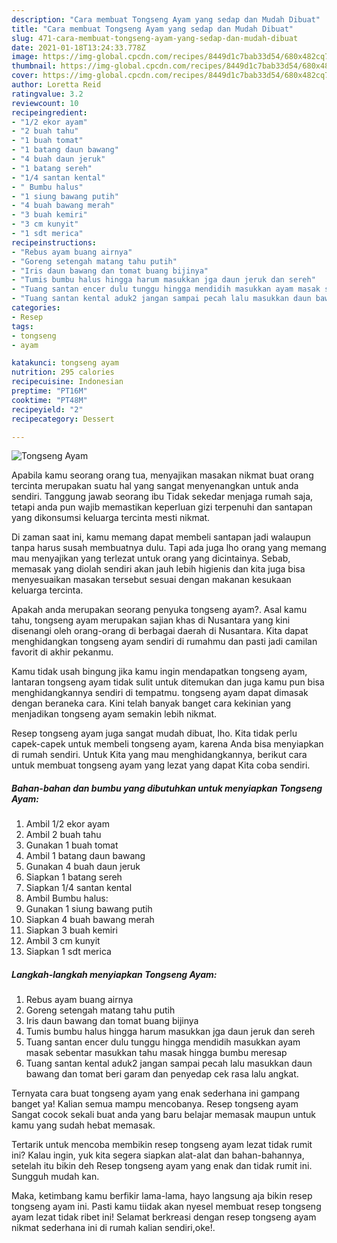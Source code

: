 ```yaml
---
description: "Cara membuat Tongseng Ayam yang sedap dan Mudah Dibuat"
title: "Cara membuat Tongseng Ayam yang sedap dan Mudah Dibuat"
slug: 471-cara-membuat-tongseng-ayam-yang-sedap-dan-mudah-dibuat
date: 2021-01-18T13:24:33.778Z
image: https://img-global.cpcdn.com/recipes/8449d1c7bab33d54/680x482cq70/tongseng-ayam-foto-resep-utama.jpg
thumbnail: https://img-global.cpcdn.com/recipes/8449d1c7bab33d54/680x482cq70/tongseng-ayam-foto-resep-utama.jpg
cover: https://img-global.cpcdn.com/recipes/8449d1c7bab33d54/680x482cq70/tongseng-ayam-foto-resep-utama.jpg
author: Loretta Reid
ratingvalue: 3.2
reviewcount: 10
recipeingredient:
- "1/2 ekor ayam"
- "2 buah tahu"
- "1 buah tomat"
- "1 batang daun bawang"
- "4 buah daun jeruk"
- "1 batang sereh"
- "1/4 santan kental"
- " Bumbu halus"
- "1 siung bawang putih"
- "4 buah bawang merah"
- "3 buah kemiri"
- "3 cm kunyit"
- "1 sdt merica"
recipeinstructions:
- "Rebus ayam buang airnya"
- "Goreng setengah matang tahu putih"
- "Iris daun bawang dan tomat buang bijinya"
- "Tumis bumbu halus hingga harum masukkan jga daun jeruk dan sereh"
- "Tuang santan encer dulu tunggu hingga mendidih masukkan ayam masak sebentar masukkan tahu masak hingga bumbu meresap"
- "Tuang santan kental aduk2 jangan sampai pecah lalu masukkan daun bawang dan tomat beri garam dan penyedap cek rasa lalu angkat."
categories:
- Resep
tags:
- tongseng
- ayam

katakunci: tongseng ayam 
nutrition: 295 calories
recipecuisine: Indonesian
preptime: "PT16M"
cooktime: "PT48M"
recipeyield: "2"
recipecategory: Dessert

---
```



![Tongseng Ayam](https://img-global.cpcdn.com/recipes/8449d1c7bab33d54/680x482cq70/tongseng-ayam-foto-resep-utama.jpg)

Apabila kamu seorang orang tua, menyajikan masakan nikmat buat orang tercinta merupakan suatu hal yang sangat menyenangkan untuk anda sendiri. Tanggung jawab seorang ibu Tidak sekedar menjaga rumah saja, tetapi anda pun wajib memastikan keperluan gizi terpenuhi dan santapan yang dikonsumsi keluarga tercinta mesti nikmat.

Di zaman  saat ini, kamu memang dapat membeli santapan jadi walaupun tanpa harus susah membuatnya dulu. Tapi ada juga lho orang yang memang mau menyajikan yang terlezat untuk orang yang dicintainya. Sebab, memasak yang diolah sendiri akan jauh lebih higienis dan kita juga bisa menyesuaikan masakan tersebut sesuai dengan makanan kesukaan keluarga tercinta. 



Apakah anda merupakan seorang penyuka tongseng ayam?. Asal kamu tahu, tongseng ayam merupakan sajian khas di Nusantara yang kini disenangi oleh orang-orang di berbagai daerah di Nusantara. Kita dapat menghidangkan tongseng ayam sendiri di rumahmu dan pasti jadi camilan favorit di akhir pekanmu.

Kamu tidak usah bingung jika kamu ingin mendapatkan tongseng ayam, lantaran tongseng ayam tidak sulit untuk ditemukan dan juga kamu pun bisa menghidangkannya sendiri di tempatmu. tongseng ayam dapat dimasak dengan beraneka cara. Kini telah banyak banget cara kekinian yang menjadikan tongseng ayam semakin lebih nikmat.

Resep tongseng ayam juga sangat mudah dibuat, lho. Kita tidak perlu capek-capek untuk membeli tongseng ayam, karena Anda bisa menyiapkan di rumah sendiri. Untuk Kita yang mau menghidangkannya, berikut cara untuk membuat tongseng ayam yang lezat yang dapat Kita coba sendiri.

<!--inarticleads1-->

##### Bahan-bahan dan bumbu yang dibutuhkan untuk menyiapkan Tongseng Ayam:

1. Ambil 1/2 ekor ayam
1. Ambil 2 buah tahu
1. Gunakan 1 buah tomat
1. Ambil 1 batang daun bawang
1. Gunakan 4 buah daun jeruk
1. Siapkan 1 batang sereh
1. Siapkan 1/4 santan kental
1. Ambil  Bumbu halus:
1. Gunakan 1 siung bawang putih
1. Siapkan 4 buah bawang merah
1. Siapkan 3 buah kemiri
1. Ambil 3 cm kunyit
1. Siapkan 1 sdt merica




<!--inarticleads2-->

##### Langkah-langkah menyiapkan Tongseng Ayam:

1. Rebus ayam buang airnya
1. Goreng setengah matang tahu putih
1. Iris daun bawang dan tomat buang bijinya
1. Tumis bumbu halus hingga harum masukkan jga daun jeruk dan sereh
1. Tuang santan encer dulu tunggu hingga mendidih masukkan ayam masak sebentar masukkan tahu masak hingga bumbu meresap
1. Tuang santan kental aduk2 jangan sampai pecah lalu masukkan daun bawang dan tomat beri garam dan penyedap cek rasa lalu angkat.




Ternyata cara buat tongseng ayam yang enak sederhana ini gampang banget ya! Kalian semua mampu mencobanya. Resep tongseng ayam Sangat cocok sekali buat anda yang baru belajar memasak maupun untuk kamu yang sudah hebat memasak.

Tertarik untuk mencoba membikin resep tongseng ayam lezat tidak rumit ini? Kalau ingin, yuk kita segera siapkan alat-alat dan bahan-bahannya, setelah itu bikin deh Resep tongseng ayam yang enak dan tidak rumit ini. Sungguh mudah kan. 

Maka, ketimbang kamu berfikir lama-lama, hayo langsung aja bikin resep tongseng ayam ini. Pasti kamu tiidak akan nyesel membuat resep tongseng ayam lezat tidak ribet ini! Selamat berkreasi dengan resep tongseng ayam nikmat sederhana ini di rumah kalian sendiri,oke!.

